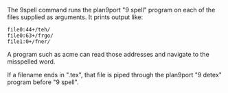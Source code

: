 The 9spell command runs the plan9port "9 spell" program on each
of the files supplied as arguments. It prints output like:

	file0:44+/teh/
	file0:63+/frgo/
	file1:0+/fner/

A program such as acme can read those addresses and navigate
to the misspelled word.

If a filename ends in ".tex", that file is piped through the plan9port
"9 detex" program before "9 spell".

